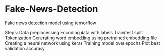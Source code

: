 # Fake-News-Detection
Fake news detection model using tensorflow

Steps:
Data preprocessing
Encoding data with labels
Train/test split
Tokenization
Generating word embedding using pretrained embedding file
Creating a neural network using keras
Training model over epochs
Plot best validation accuracy

